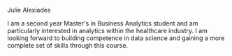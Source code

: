 Julie Alexiades

I am a second year Master's in Business Analytics student and am 
particularly interested in analytics within the healthcare industry. 
I am looking forward to building competence in data science 
and gaining a more complete set of skills through this course.

